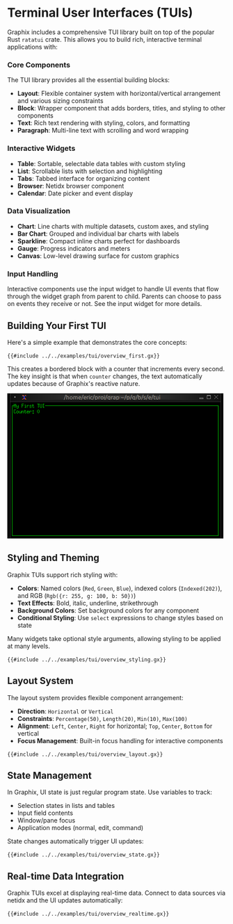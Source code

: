 # Terminal User Interfaces (TUIs)

Graphix includes a comprehensive TUI library built on top of the popular Rust `ratatui` crate. This allows you to build rich, interactive terminal applications with:

### Core Components

The TUI library provides all the essential building blocks:

- **Layout**: Flexible container system with horizontal/vertical arrangement and various sizing constraints
- **Block**: Wrapper component that adds borders, titles, and styling to other components
- **Text**: Rich text rendering with styling, colors, and formatting
- **Paragraph**: Multi-line text with scrolling and word wrapping

### Interactive Widgets

- **Table**: Sortable, selectable data tables with custom styling
- **List**: Scrollable lists with selection and highlighting
- **Tabs**: Tabbed interface for organizing content
- **Browser**: Netidx browser component
- **Calendar**: Date picker and event display

### Data Visualization

- **Chart**: Line charts with multiple datasets, custom axes, and styling
- **Bar Chart**: Grouped and individual bar charts with labels
- **Sparkline**: Compact inline charts perfect for dashboards
- **Gauge**: Progress indicators and meters
- **Canvas**: Low-level drawing surface for custom graphics

### Input Handling

Interactive components use the input widget to handle UI events that
flow through the widget graph from parent to child. Parents can choose
to pass on events they receive or not. See the input widget for more
details.

## Building Your First TUI

Here's a simple example that demonstrates the core concepts:

```graphix
{{#include ../../examples/tui/overview_first.gx}}
```

This creates a bordered block with a counter that increments every second. The key insight is that when `counter` changes, the text automatically updates because of Graphix's reactive nature.

![First Overview](./media/overview_first.gif)

## Styling and Theming

Graphix TUIs support rich styling with:

- **Colors**: Named colors (`Red`, `Green`, `Blue`), indexed colors (`Indexed(202)`), and RGB (`Rgb({r: 255, g: 100, b: 50})`)
- **Text Effects**: Bold, italic, underline, strikethrough
- **Background Colors**: Set background colors for any component
- **Conditional Styling**: Use `select` expressions to change styles based on state

Many widgets take optional style arguments, allowing styling to be applied at many levels.

```graphix
{{#include ../../examples/tui/overview_styling.gx}}
```

## Layout System

The layout system provides flexible component arrangement:

- **Direction**: `Horizontal` or `Vertical`
- **Constraints**: `Percentage(50)`, `Length(20)`, `Min(10)`, `Max(100)`
- **Alignment**: `Left`, `Center`, `Right` for horizontal; `Top`, `Center`, `Bottom` for vertical
- **Focus Management**: Built-in focus handling for interactive components

```graphix
{{#include ../../examples/tui/overview_layout.gx}}
```

## State Management

In Graphix, UI state is just regular program state. Use variables to track:

- Selection states in lists and tables
- Input field contents
- Window/pane focus
- Application modes (normal, edit, command)

State changes automatically trigger UI updates:

```graphix
{{#include ../../examples/tui/overview_state.gx}}
```

## Real-time Data Integration

Graphix TUIs excel at displaying real-time data. Connect to data sources via netidx and the UI updates automatically:

```graphix
{{#include ../../examples/tui/overview_realtime.gx}}
```
